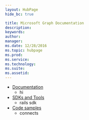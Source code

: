 ```yaml
---
layout: HubPage
hide_bc: true

title: Microsoft Graph Documentation
description:
keywords:
author:
manager:
ms.date: 12/28/2016
ms.topic: hubpage
ms.prod:
ms.service:
ms.technology:
ms.suite:
ms.assetid:
---
```


<div class="container">
    <ul class="pivots">
        <li>
            <a href="#services">Documentation</a>
            <ul id="services">
              <li>hi</li>
            </ul>
        </li>
        <li>
            <a href="#sdks">SDKs and Tools</a>
            <ul id="sds">
              <li>rails sdk</li>
            </ul>
        </li>
        <li>
            <a href="#samples">Code samples</a>
            <ul id="samples">
              <li>connects</li>
            </ul>
        </li>
    </ul>
</div>
